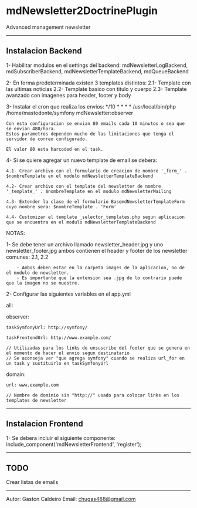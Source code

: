 mdNewsletter2DoctrinePlugin
===========================

Advanced management newsletter

--------------------
Instalacion Backend
--------------------
1- Habilitar modulos en el settings del backend: mdNewsletterLogBackend, mdSubscriberBackend, mdNewsletterTemplateBackend, mdQueueBackend

2- En forma predeterminada existen 3 templates distintos:
     2.1- Template con las ultimas noticias
     2.2- Template basico con titulo y cuerpo
     2.3- Template avanzado con imagenes para header, footer y body

3- Instalar el cron que realiza los envios: */10 * * * * /usr/local/bin/php /home/mastodonte/symfony mdNewsletter:observer

	Con esta configuracion se envian 80 emails cada 10 minutos o sea que se envian 480/hora.
	Estos parametros dependen mucho de las limitaciones que tenga el servidor de correo configurado.

	El valor 80 esta harcoded en el task.

4- Si se quiere agregar un nuevo template de email se debera:

	4.1- Crear archivo con el formulario de creacion de nombre '_form_' . $nombreTemplate en el modulo mdNewsletterTemplateBackend

	4.2- Crear archivo con el template del newsletter de nombre '_template_' . $nombreTemplate en el modulo mdNewsletterMailing

	4.3- Extender la clase de el formulario BasemdNewsletterTemplateForm cuyo nombre sera: $nombreTemplate . 'Form'

	4.4- Customizar el template _selector_templates.php segun aplicacion que se encuentra en el modulo mdNewsletterTemplateBackend

NOTAS:

1- Se debe tener un archivo llamado newsletter_header.jpg y uno newsletter_footer.jpg ambos contienen
		el header y footer de los newsletter comunes: 2.1, 2.2
   
		- Ambos deben estar en la carpeta images de la aplicacion, no de el modulo de newsletter.
		- Es importante que la extension sea .jpg de lo contrario puede que la imagen no se muestre.

2- Configurar las siguientes variables en el app.yml

all:

  observer:

    taskSymfonyUrl: http://symfony/

    taskFrontendUrl: http://www.example.com/

	// Utilizadas para los links de unsuscribe del footer que se genera en el momento de hacer el envio segun destinatario
	// Se aconseja ver "que agrega symfony" cuando se realiza url_for en un task y sustituirlo en taskSymfonyUrl

  domain:

    url: www.example.com

	// Nombre de dominio sin "http://" usado para colocar links en los templates de newsletter

--------------------
Instalacion Frontend
--------------------
1- Se debera incluir el siguiente componente: include_component('mdNewsletterFrontend', 'register');

--------------------
TODO
--------------------
Crear listas de emails

--------------------
Autor: Gaston Caldeiro
Email: chugas488@gmail.com

